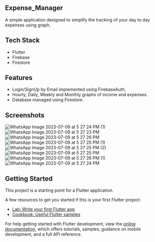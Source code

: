 ## Expense_Manager

A simple application designed to simplify the tracking of your day to day expenses using graph.

## Tech Stack
* Flutter
* Firebase
* Firestore

## Features
* Login/SignUp by Email implemented using FirebaseAuth.
* Hourly, Daily, Weekly and Monthly graphs of income and expenses. 
* Database managed using Firestore.
## Screenshots
![WhatsApp Image 2023-07-09 at 5 27 24 PM (1)](https://github.com/Abhinav1-Kumar/Expense-Manager/assets/95129388/71c34735-a286-4e0c-b446-2779b6cb22d4)
![WhatsApp Image 2023-07-09 at 5 27 23 PM](https://github.com/Abhinav1-Kumar/Expense-Manager/assets/95129388/a68b3a55-b816-4f11-818a-82082ee30dfc)
![WhatsApp Image 2023-07-09 at 5 27 26 PM](https://github.com/Abhinav1-Kumar/Expense-Manager/assets/95129388/2976d1a2-c3f6-4e5e-af81-644e5c970537)
![WhatsApp Image 2023-07-09 at 5 27 25 PM (1)](https://github.com/Abhinav1-Kumar/Expense-Manager/assets/95129388/f36a2e92-44b9-40f6-990f-c255564be863)
![WhatsApp Image 2023-07-09 at 5 27 25 PM (2)](https://github.com/Abhinav1-Kumar/Expense-Manager/assets/95129388/d86935d4-7806-4a6a-9092-ac31c5afef97)
![WhatsApp Image 2023-07-09 at 5 27 25 PM](https://github.com/Abhinav1-Kumar/Expense-Manager/assets/95129388/e6416296-ae54-4767-a029-ef9b902f4f0d)
![WhatsApp Image 2023-07-09 at 5 27 26 PM (1)](https://github.com/Abhinav1-Kumar/Expense-Manager/assets/95129388/e41e6635-7373-4167-a3af-b86a67dac185)
![WhatsApp Image 2023-07-09 at 5 27 24 PM](https://github.com/Abhinav1-Kumar/Expense-Manager/assets/95129388/a200d895-1b40-4e2b-a210-31ad8908d7ab)




## Getting Started
This project is a starting point for a Flutter application.

A few resources to get you started if this is your first Flutter project:

- [Lab: Write your first Flutter app](https://docs.flutter.dev/get-started/codelab)
- [Cookbook: Useful Flutter samples](https://docs.flutter.dev/cookbook)

For help getting started with Flutter development, view the
[online documentation](https://docs.flutter.dev/), which offers tutorials,
samples, guidance on mobile development, and a full API reference.

